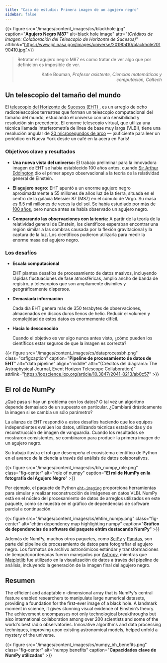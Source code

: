 ```yaml
---
title: "Caso de estudio: Primera imagen de un agujero negro"
sidebar: false
---
```


{{< figure src="/images/content_images/cs/blackhole.jpg" caption="**Agujero Negro M87**" alt=black hole image" attr="*(Créditos de imagen: Colaboración del Telescopio de Horizonte de Sucesos)*" attrlink="https://www.jpl.nasa.gov/images/universe/20190410/blackhole20190410.jpg">}}

<blockquote cite="https://www.youtube.com/watch?v=BIvezCVcsYs">
    <p>Retratar el agujero negro M87 es como tratar de ver algo que por definición es imposible de ver.</p>
    <footer align="right">Katie Bouman, <cite>Profesor asistente, Ciencias matemáticas y computación, Caltech</cite></footer>
</blockquote>

## Un telescopio del tamaño del mundo

El [ telescopio del Horizonte de Sucesos (EHT) ](https://eventhorizontelescope.org), es un arreglo de ocho radiotelescopios terrestres que forman un telescopio computacional del tamaño del mundo, estudiando el universo con una sensibilidad y resolución sin precedente.  El enorme telescopio virtual, que utiliza una técnica llamada interferometría de línea de base muy larga (VLBI), tiene una resolución angular de [20 microsegundos de arco][resolution] — ¡suficiente para leer un periódico en Nueva York desde un café en la acera en París!

### Objetivos clave y resultados

* **Una nueva vista del universo:** El trabajo preliminar para la innovadora imagen de EHT se había establecido 100 años antes, cuando [Sir Arthur Eddington][eddington] dio el primer apoyo observacional a la teoría de la relatividad general de Einstein.

* **El agujero negro:** EHT apuntó a un enorme agujero negro aproximadamente a 55 millones de años luz de la tierra, situada en el centro de la galaxia Messier 87 (M87) en el cúmulo de Virgo. Su masa es 6.5 mil millones de veces la del sol. Se había estudiado por [más de 100 años](https://www.jpl.nasa.gov/news/news.php?feature=7385), pero nunca antes se había observado un agujero negro.

* **Comparando las observaciones con la teoría:** A partir de la teoría de la relatividad general de Einstein, los científicos esperaban encontrar una región similar a las sombras causada por la flexión gravitacional y la captura de la luz. Los científicos pudieron utilizarla para medir la enorme masa del agujero negro.

### Los desafíos

* **Escala computacional**

    EHT plantea desafíos de procesamiento de datos masivos, incluyendo rápidas fluctuaciones de fase atmosféricas, amplio ancho de banda de registro, y telescopios que son ampliamente disímiles y geográficamente dispersos.

* **Demasiada información**

    Cada día EHT genera más de 350 terabytes de observaciones, almacenados en discos duros llenos de helio. Reducir el volumen y complejidad de estos datos es enormemente difícil.

* **Hacia lo desconocido**

    Cuando el objetivo es ver algo nunca antes visto, ¿cómo pueden los científicos estar seguros de que la imagen es correcta?

{{< figure src="/images/content_images/cs/dataprocessbh.png" class="csfigcaption" caption="**Pipeline de procesamiento de datos de EHT**" alt="data pipeline" align="middle" attr="(Créditos del diagrama: The Astrophysical Journal, Event Horizon Telescope Collaboration)" attrlink="https://iopscience.iop.org/article/10.3847/2041-8213/ab0c57" >}}

## El rol de NumPy

¿Qué pasa si hay un problema con los datos? O tal vez un algoritmo depende demasiado de un supuesto en particular. ¿Cambiará drásticamente la imagen si se cambia un sólo parámetro?

La alianza de EHT respondió a estos desafíos haciendo que los equipos independientes evalúen los datos, utilizando técnicas establecidas y de reconstrucción de imagen de vanguardia. Cuando los resultados se mostraron consistentes, se combinaron para producir la primera imagen de un agujero negro.

Su trabajo ilustra el rol que desempeña el ecosistema científico de Python en el avance de la ciencia a través del análisis de datos colaborativos.

{{< figure src="/images/content_images/cs/bh_numpy_role.png" class="fig-center" alt="role of numpy" caption="**El rol de NumPy en la fotografía del Agujero Negro**" >}}

Por ejemplo, el paquete de Python [`eht-imaging`][ehtim] proporciona herramientas para simular y realizar reconstrucción de imágenes en datos VLBI. NumPy está en el núcleo del procesamiento de datos de arreglos utilizados en este paquete, como se muestra en el gráfico de dependencias de software parcial a continuación.

{{< figure src="/images/content_images/cs/ehtim_numpy.png" class="fig-center" alt="ehtim dependency map highlighting numpy" caption="**Gráfico de dependencias de software del paquete ehtim destacando NumPy**" >}}

Además de NumPy, muchos otros paquetes, como [SciPy](https://www.scipy.org) y [Pandas](https://pandas.io), son parte del pipeline de procesamiento de datos para fotografiar el agujero negro. Los formatos de archivo astronómicos estándar y transformaciones de tiempo/coordenadas fueron manejados por [Astropy][astropy], mientras que [Matplotlib][mpl] fue utilizado en la visualización de datos a través del pipeline de análisis, incluyendo la generación de la imagen final del agujero negro.

## Resumen

The efficient and adaptable n-dimensional array that is NumPy's central feature enabled researchers to manipulate large numerical datasets, providing a foundation for the first-ever image of a black hole. A landmark moment in science, it gives stunning visual evidence of Einstein’s theory. The achievement encompasses not only technological breakthroughs but also international collaboration among over 200 scientists and some of the world's best radio observatories.  Innovative algorithms and data processing techniques, improving upon existing astronomical models, helped unfold a mystery of the universe.

{{< figure src="/images/content_images/cs/numpy_bh_benefits.png" class="fig-center" alt="numpy benefits" caption="**Capacidades clave de NumPy utilizadas**" >}}

[resolution]: https://eventhorizontelescope.org/press-release-april-10-2019-astronomers-capture-first-image-black-hole

[eddington]: https://en.wikipedia.org/wiki/Eddington_experiment

[ehtim]: https://github.com/achael/eht-imaging

[astropy]: https://www.astropy.org/
[mpl]: https://matplotlib.org/
